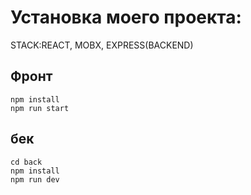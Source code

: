 # Установка моего проекта:
STACK:REACT, MOBX, EXPRESS(BACKEND)
## Фронт

```
npm install
npm run start
```

## бек

```
cd back
npm install 
npm run dev
```
